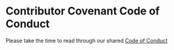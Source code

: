 # Contributor Covenant Code of Conduct

Please take the time to read through our shared [Code of Conduct](https://github.com/amido/stacks/blob/master/CODE_OF_CONDUCT.md#open-source-conduct)

